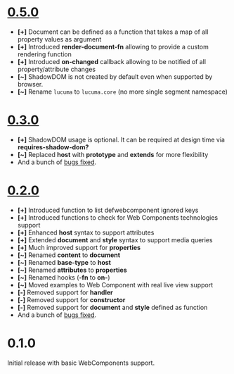 # [0.5.0](https://github.com/jeluard/lucuma/issues?q=is%3Aclosed+milestone%3A0.5.0)

* **[+]** Document can be defined as a function that takes a map of all property values as argument
* **[+]** Introduced **render-document-fn** allowing to provide a custom rendering function
* **[+]** Introduced **on-changed** callback allowing to be notified of all property/attribute changes
* **[~]** ShadowDOM is not created by default even when supported by browser.
* **[~]** Rename `lucuma` to `lucuma.core` (no more single segment namespace)

# [0.3.0](https://github.com/jeluard/lucuma/issues?q=is%3Aclosed+milestone%3A0.3.0)

* **[+]** ShadowDOM usage is optional. It can be required at design time via **requires-shadow-dom?**
* **[~]** Replaced **host** with **prototype** and **extends** for more flexibility
* And a bunch of [bugs fixed](https://github.com/jeluard/lucuma/issues?q=label%3Abug+milestone%3A0.3.0+is%3Aclosed).

# [0.2.0](https://github.com/jeluard/lucuma/issues?q=is%3Aclosed+milestone%3A0.2.0)

* **[+]** Introduced function to list defwebcomponent ignored keys
* **[+]** Introduced functions to check for Web Components technologies support
* **[+]** Enhanced **host** syntax to support attributes
* **[+]** Extended **document** and **style** syntax to support media queries
* **[+]** Much improved support for **properties**
* **[~]** Renamed **content** to **document**
* **[~]** Renamed **base-type** to **host**
* **[~]** Renamed **attributes** to **properties**
* **[~]** Renamed hooks (**-fn** to **on-**)
* **[~]** Moved examples to Web Component with real live view support
* **[-]** Removed support for **handler**
* **[-]** Removed support for **constructor**
* **[-]** Removed support for **document** and **style** defined as function
* And a bunch of [bugs fixed](https://github.com/jeluard/lucuma/issues?q=label%3Abug+milestone%3A0.2.0+is%3Aclosed).

# 0.1.0

Initial release with basic WebComponents support.
